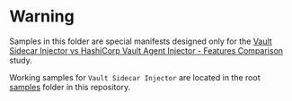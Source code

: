 # Warning

Samples in this folder are special manifests designed only for the [Vault Sidecar Injector vs HashiCorp Vault Agent Injector - Features Comparison](https://github.com/Talend/vault-sidecar-injector/blob/master/doc/HashiCorp-Vault-Agent-Injector.md) study.

Working samples for `Vault Sidecar Injector` are located in the root [samples](https://github.com/Talend/vault-sidecar-injector/blob/master/samples) folder in this repository.
